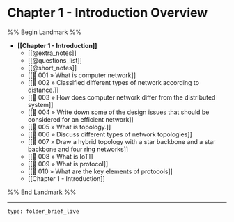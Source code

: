 # Chapter 1 - Introduction Overview
%% Begin Landmark %%
- **[[Chapter 1 - Introduction]]**
	- [[@extra_notes]]
	- [[@questions_list]]
	- [[@short_notes]]
	- [[📘 001 » What is computer network]]
	- [[📘 002 » Classified different types of network according to distance.]]
	- [[📘 003 » How does computer network differ from the distributed system]]
	- [[📘 004 » Write down some of the design issues that should be considered for an efficient network]]
	- [[📘 005 » What is topology.]]
	- [[📘 006 » Discuss different types of network topologies]]
	- [[📘 007 » Draw a hybrid topology with a star backbone and a star backbone and four ring networks]]
	- [[📘 008 » What is IoT]]
	- [[📘 009 » What is protocol]]
	- [[📘 010 » What are the key elements of protocols]]
	- [[Chapter 1 - Introduction]]

%% End Landmark %%

---
 
```ccard
type: folder_brief_live
```
 
